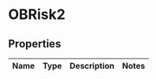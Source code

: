
# OBRisk2

## Properties
Name | Type | Description | Notes
------------ | ------------- | ------------- | -------------



